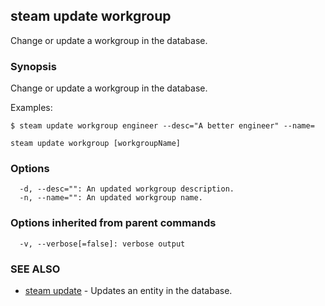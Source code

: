 ## steam update workgroup

Change or update a workgroup in the database.

### Synopsis


Change or update a workgroup in the database.

Examples:

	$ steam update workgroup engineer --desc="A better engineer" --name=

```
steam update workgroup [workgroupName]
```

### Options

```
  -d, --desc="": An updated workgroup description.
  -n, --name="": An updated workgroup name.
```

### Options inherited from parent commands

```
  -v, --verbose[=false]: verbose output
```

### SEE ALSO
* [steam update](steam_update.md)	 - Updates an entity in the database.

